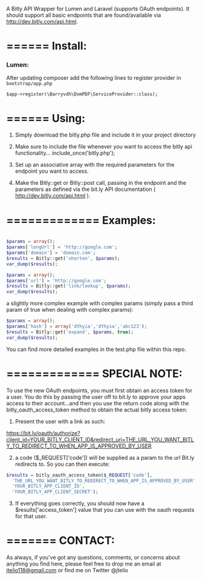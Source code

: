 
A Bitly API Wrapper for Lumen and Laravel (supports OAuth endpoints). It should support all basic endpoints that are found/available via http://dev.bitly.com/api.html.

======
Install:
======

### Lumen:

After	 updating composer add the following lines to register provider in `bootstrap/app.php`

  ```
  $app->register(\Barryvdh\DomPDF\ServiceProvider::class);
  ```

======
Using:
======

1. Simply download the bitly.php file and include it in your project directory

2. Make sure to include the file whenever you want to access the bitly api functionality... include_once('bitly.php');

3. Set up an associative array with the required parameters for the endpoint you want to access.

4. Make the Bitly::get or Bitly::post call, passing in the endpoint and the parameters as defined via the bit.ly API documentation ( http://dev.bitly.com/api.html ).

=============
Examples:
=============

```php

$params = array();
$params['longUrl'] = 'http://google.com';
$params['domain'] = 'domain.com';
$results = Bitly::get('shorten', $params);
var_dump($results);
```

```php
$params = array();
$params['url'] = 'http://google.com';
$results = Bitly::get('link/lookup', $params);
var_dump($results);
```

a slightly more complex example with complex params (simply pass a third param of true when dealing with complex params):

```php
$params = array();
$params['hash'] = array('dYhyia','dYhyia','abc123');
$results = Bitly::get('expand', $params, true);
var_dump($results);
```

You can find more detailed examples in the test.php file within this repo.

=============
SPECIAL NOTE:
=============

To use the new OAuth endpoints, you must first obtain an access token for a user. You do this by passing the user off to bit.ly to approve your apps access to their account...and then you use the return code along with the bitly_oauth_access_token method to obtain the actual bitly access token:

1. Present the user with a link as such:

https://bit.ly/oauth/authorize?client_id=YOUR_BITLY_CLIENT_ID&redirect_uri=THE_URL_YOU_WANT_BITLY_TO_REDIRECT_TO_WHEN_APP_IS_APPROVED_BY_USER

2. a code ($_REQUEST['code']) will be supplied as a param to the url Bit.ly redirects to. So you can then execute:

```php
$results = bitly_oauth_access_token($_REQUEST['code'],
  'THE_URL_YOU_WANT_BITLY_TO_REDIRECT_TO_WHEN_APP_IS_APPROVED_BY_USER',
  'YOUR_BITLY_APP_CLIENT_ID',
  'YOUR_BITLY_APP_CLIENT_SECRET');
```

3. If everything goes correctly, you should now have a $results['access_token'] value that you can use with the oauth requests for that user.

=======
CONTACT:
=======

As always, if you've got any questions, comments, or concerns about
anything you find here, please feel free to drop me an email at jtelio118@gmail.com or find me on Twitter @jtelio